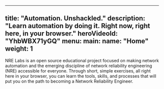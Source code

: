
---
title: "Automation. Unshackled."
description: "Learn automation by doing it. Right now, right here, in your browser."
heroVideoId: "YhbWBX71yGQ"
menu: 
    main:
        name: "Home"
        weight: 1
---

NRE Labs is an open source educational project focused on making network automation and the emerging discipline of network reliability engineering (NRE) accessible for everyone. Through short, simple exercises, all right here in your browser, you can learn the tools, skills, and processes that will put you on the path to becoming a Network Reliability Engineer.
